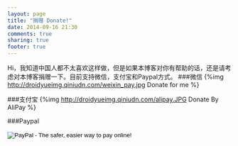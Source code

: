 ```yaml
---
layout: page
title: "捐赠 Donate!"
date: 2014-09-16 21:30
comments: true
sharing: true
footer: true
---
```

Hi，我知道中国人都不太喜欢这样做，但是如果本博客对你有帮助的话，还是请考虑对本博客捐赠一下。目前支持微信，支付宝和Paypal方式。
###微信
{%img http://droidyueimg.qiniudn.com/weixin_pay.jpg Donate for me %}

###支付宝
{%img http://droidyueimg.qiniudn.com/alipay.JPG Donate By AliPay %}

###Paypal

<form action="https://www.paypal.com/cgi-bin/webscr" method="post" target="_blank">
<input type="hidden" name="cmd" value="_donations">
<input type="hidden" name="business" value="andrewallanwallace@gmail.com">
<input type="hidden" name="lc" value="US">
<input type="hidden" name="item_name" value="droidyue">
<input type="hidden" name="no_note" value="0">
<input type="hidden" name="currency_code" value="USD">
<input type="hidden" name="bn" value="PP-DonationsBF:btn_donateCC_LG.gif:NonHostedGuest">
<input type="image" src="https://www.paypalobjects.com/en_US/i/btn/btn_donateCC_LG.gif" border="0" name="submit" alt="PayPal - The safer, easier way to pay online!">
<img alt="" border="0" src="https://www.paypalobjects.com/en_US/i/scr/pixel.gif" width="1" height="1">
</form>
